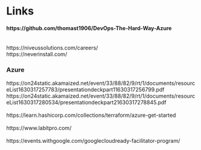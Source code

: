 # Links
<h4>https://github.com/thomast1906/DevOps-The-Hard-Way-Azure</h4>
<br>
https://niveussolutions.com/careers/
<br>
https://neverinstall.com/
<br>
<h3>Azure</h3>
https://on24static.akamaized.net/event/33/88/82/9/rt/1/documents/resourceList1630317257783/presentationdeckpart11630317256799.pdf
<br>
https://on24static.akamaized.net/event/33/88/82/9/rt/1/documents/resourceList1630317280534/presentationdeckpart21630317278845.pdf
<br>
<br>https://learn.hashicorp.com/collections/terraform/azure-get-started<br>
<br>https://www.labitpro.com/<br>
<br>https://events.withgoogle.com/googlecloudready-facilitator-program/<br>
